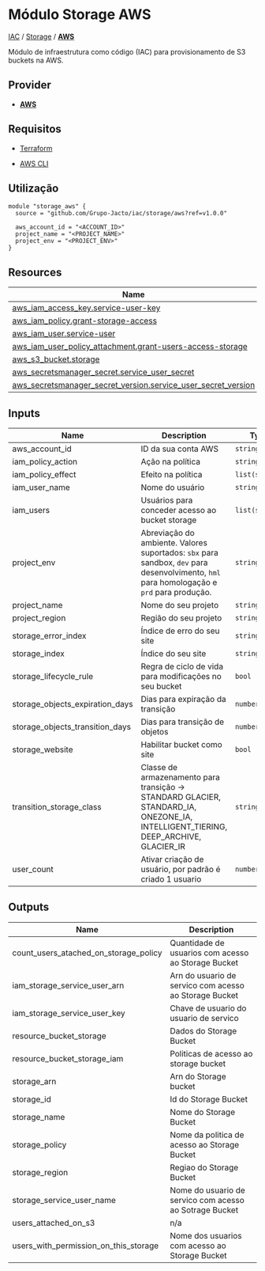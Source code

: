 # Módulo Storage AWS

[IAC](../../README.md) / [Storage](../README.md) / **[AWS](./README.md)**

Módulo de infraestrutura como código (IAC) para provisionamento de S3 buckets na AWS.

## Provider

- [**AWS**](../../aws/README.md)

## Requisitos

- [Terraform](https://www.terraform.io/downloads.html)

- [AWS CLI](https://aws.amazon.com/pt/cli/)

## Utilização

```hcl
module "storage_aws" {
  source = "github.com/Grupo-Jacto/iac/storage/aws?ref=v1.0.0"

  aws_account_id = "<ACCOUNT_ID>"
  project_name = "<PROJECT_NAME>"
  project_env = "<PROJECT_ENV>"
}
```

## Resources

| Name                                                                                                                                                                       | Type     |
| -------------------------------------------------------------------------------------------------------------------------------------------------------------------------- | -------- |
| [aws_iam_access_key.service-user-key](https://registry.terraform.io/providers/hashicorp/aws/latest/docs/resources/iam_access_key)                                          | resource |
| [aws_iam_policy.grant-storage-access](https://registry.terraform.io/providers/hashicorp/aws/latest/docs/resources/iam_policy)                                              | resource |
| [aws_iam_user.service-user](https://registry.terraform.io/providers/hashicorp/aws/latest/docs/resources/iam_user)                                                          | resource |
| [aws_iam_user_policy_attachment.grant-users-access-storage](https://registry.terraform.io/providers/hashicorp/aws/latest/docs/resources/iam_user_policy_attachment)        | resource |
| [aws_s3_bucket.storage](https://registry.terraform.io/providers/hashicorp/aws/latest/docs/resources/s3_bucket)                                                             | resource |
| [aws_secretsmanager_secret.service_user_secret](https://registry.terraform.io/providers/hashicorp/aws/latest/docs/resources/secretsmanager_secret)                         | resource |
| [aws_secretsmanager_secret_version.service_user_secret_version](https://registry.terraform.io/providers/hashicorp/aws/latest/docs/resources/secretsmanager_secret_version) | resource |

## Inputs

| Name                            | Description                                                                                                                               | Type           | Default          | Required |
| ------------------------------- | ----------------------------------------------------------------------------------------------------------------------------------------- | -------------- | ---------------- | :------: |
| aws_account_id                  | ID da sua conta AWS                                                                                                                       | `string`       | `"767397849711"` |    no    |
| iam_policy_action               | Ação na política                                                                                                                          | `string`       | `"s3:*"`         |    no    |
| iam_policy_effect               | Efeito na política                                                                                                                        | `list(string)` | `[ "Allow" ]`    |    no    |
| iam_user_name                   | Nome do usuário                                                                                                                           | `string`       | `"my-user"`      |    no    |
| iam_users                       | Usuários para conceder acesso ao bucket storage                                                                                           | `list(string)` | `[ null ]`       |    no    |
| project_env                     | Abreviação do ambiente. Valores suportados: `sbx` para sandbox, `dev` para desenvolvimento, `hml` para homologação e `prd` para produção. | `string`       | `"dev"`          |    no    |
| project_name                    | Nome do seu projeto                                                                                                                       | `string`       | `"projeto-test"` |    no    |
| project_region                  | Região do seu projeto                                                                                                                     | `string`       | `"us-east-1"`    |    no    |
| storage_error_index             | Índice de erro do seu site                                                                                                                | `string`       | `"error.html"`   |    no    |
| storage_index                   | Índice do seu site                                                                                                                        | `string`       | `"index.html"`   |    no    |
| storage_lifecycle_rule          | Regra de ciclo de vida para modificações no seu bucket                                                                                    | `bool`         | `false`          |    no    |
| storage_objects_expiration_days | Dias para expiração da transição                                                                                                          | `number`       | `0`              |    no    |
| storage_objects_transition_days | Dias para transição de objetos                                                                                                            | `number`       | `60`             |    no    |
| storage_website                 | Habilitar bucket como site                                                                                                                | `bool`         | `false`          |    no    |
| transition_storage_class        | Classe de armazenamento para transição -> STANDARD GLACIER, STANDARD_IA, ONEZONE_IA, INTELLIGENT_TIERING, DEEP_ARCHIVE, GLACIER_IR        | `string`       | `"STANDARD_IA"`  |    no    |
| user_count                      | Ativar criação de usuário, por padrão é criado 1 usuario                                                                                  | `number`       | `1`              |    no    |

## Outputs

| Name                                  | Description                                             |
| ------------------------------------- | ------------------------------------------------------- |
| count_users_atached_on_storage_policy | Quantidade de usuarios com acesso ao Storage Bucket     |
| iam_storage_service_user_arn          | Arn do usuario de servico com acesso ao Storage Bucket  |
| iam_storage_service_user_key          | Chave de usuario do usuario de servico                  |
| resource_bucket_storage               | Dados do Storage Bucket                                 |
| resource_bucket_storage_iam           | Politicas de acesso ao storage bucket                   |
| storage_arn                           | Arn do Storage bucket                                   |
| storage_id                            | Id do Storage Bucket                                    |
| storage_name                          | Nome do Storage Bucket                                  |
| storage_policy                        | Nome da politica de acesso ao Storage Bucket            |
| storage_region                        | Regiao do Storage Bucket                                |
| storage_service_user_name             | Nome do usuario de servico com acesso ao Sotrage Bucket |
| users_attached_on_s3                  | n/a                                                     |
| users_with_permission_on_this_storage | Nome dos usuarios com acesso ao Storage Bucket          |

<!-- END_TF_DOCS -->
